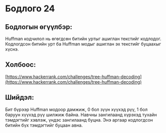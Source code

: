 # Бодлого 24

## Бодлогын өгүүлбэр:
Huffman кодчилол нь өгөгдсөн битийн уртыг ашиглан текстийг кодлодог. Кодлогдсон битийн урт ба Huffman модыг ашиглан эх текстийг буцаахыг хүснэ.

## Холбоос:
[https://www.hackerrank.com/challenges/tree-huffman-decoding](https://www.hackerrank.com/challenges/tree-huffman-decoding)

## Шийдэл:
Бит бүрээр Huffman модоор дамжиж, 0 бол зүүн хүүхэд рүү, 1 бол баруун хүүхэд рүү шилжиж байна. Навчны зангилаанд хүрэхэд тухайн тэмдэгтийг хэвлэж, үндэс зангилаанд буцна. Энэ аргаар кодлогдсон битийн бүх тэмдэгтийг буцаан авна.

